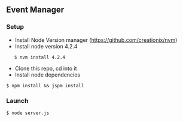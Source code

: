 ## Event Manager

### Setup
 - Install Node Version manager (https://github.com/creationix/nvm)
 - Install node version 4.2.4
```
   $ nvm install 4.2.4
```
 - Clone this repo, cd into it
 - Install node dependencies
```
$ npm install && jspm install
```

### Launch
```
$ node server.js
```